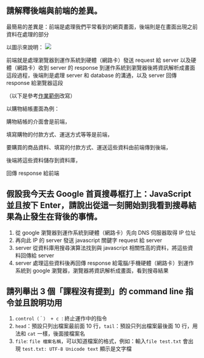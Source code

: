 ## 請解釋後端與前端的差異。

最簡易的差異是：前端是處理我們平常看到的網頁畫面，後端則是在畫面出現之前資料在處理的部分

以圖示來說明：
![](https://i.imgur.com/QvATupI.png)

前端就是處理瀏覽器到運作系統到硬體（網路卡）發送 request 給 server 以及硬體（網路卡）收到 server 的 response 到運作系統到瀏覽器後將資訊解析成畫面這段過程，後端則是處理 server 和 database 的溝通，以及 server 回傳 response 給瀏覽器這段

（以下是參考[作業範例](https://github.com/Lidemy/mentor-program-4th/blob/master/examples/week1/hw5.md)改寫）

以購物結帳畫面為例：

購物結帳的介面會是前端，

填寫購物的付款方式、運送方式等等是前端，

要購買的商品資料、填寫的付款方式、運送這些資料由前端傳到後端，

後端將這些資料儲存到資料庫，

回傳 response 給前端


## 假設我今天去 Google 首頁搜尋框打上：JavaScript 並且按下 Enter，請說出從這一刻開始到我看到搜尋結果為止發生在背後的事情。
1. 從 google 瀏覽器到運作系統到硬體（網路卡）先向 DNS 伺服器取得 IP 位址
2. 再向此 IP 的 server 發送 javascript 關鍵字 request 給 server
3. server 從資料庫用搜尋演算法找到與 javascript 相關性高的資料，將這些資料回傳給 server
4. server 處理這些資料後再回傳 response 給電腦/手機硬體（網路卡）到運作系統到 google 瀏覽器，瀏覽器將資訊解析成畫面，看到搜尋結果


## 請列舉出 3 個「課程沒有提到」的 command line 指令並且說明功用

1. `control（＾） + c `: 終止運作中的指令
2. `head`：預設只列出檔案最前面 10 行，`tail`：預設只列出檔案最後面 10 行，用法和 `cat` 一樣，後面接檔案名
3. `file`: `file 檔案名稱`，可以知道檔案的格式，例如：輸入`file test.txt` 會出現 `test.txt: UTF-8 Unicode text` 顯示是文字檔

